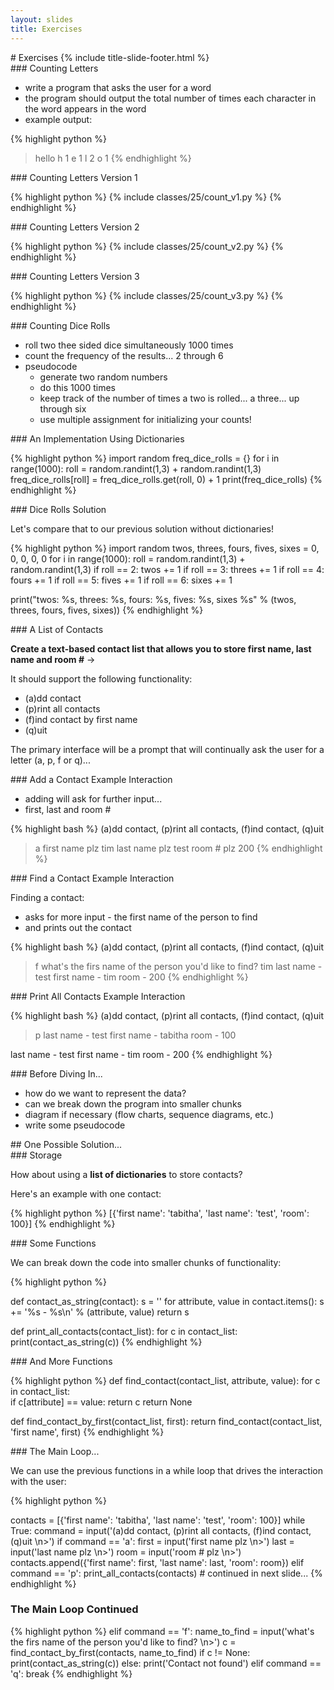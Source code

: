 ```yaml
---
layout: slides
title: Exercises 
---
```


<section markdown="block" class="title-slide">
#  Exercises
{% include title-slide-footer.html %}
</section>

<section markdown="block">
###  Counting Letters

* write a program that asks the user for a word
* the program should output the total number of times each character in the word appears in the word
* example output:

{% highlight python %}
>hello
h 1
e 1
l 2
o 1
{% endhighlight %}
</section>

<section markdown="block">
###  Counting Letters Version 1

{% highlight python %}
{% include classes/25/count_v1.py %}
{% endhighlight %}
</section>

<section markdown="block">
###  Counting Letters Version 2

{% highlight python %}
{% include classes/25/count_v2.py %}
{% endhighlight %}
</section>

<section markdown="block">
###  Counting Letters Version 3

{% highlight python %}
{% include classes/25/count_v3.py %}
{% endhighlight %}
<!--_-->
</section>

<section markdown="block">
###  Counting Dice Rolls 

* roll two thee sided dice simultaneously 1000 times
* count the frequency of the results... 2 through 6
* pseudocode
	* generate two random numbers
	* do this 1000 times
	* keep track of the number of times a two is rolled... a three... up through six
	* use multiple assignment for initializing your counts!
</section>


<section markdown="block">
###  An Implementation Using Dictionaries


{% highlight python %}
import random
freq_dice_rolls = {}
for i in range(1000):
	roll = random.randint(1,3) + random.randint(1,3)
	freq_dice_rolls[roll] = freq_dice_rolls.get(roll, 0) + 1
print(freq_dice_rolls)
{% endhighlight %}
</section>

<section markdown="block">
###  Dice Rolls Solution 

Let's compare that to our previous solution without dictionaries!

{% highlight python %}
import random
twos, threes, fours, fives, sixes = 0, 0, 0, 0, 0
for i in range(1000):
	roll = random.randint(1,3) + random.randint(1,3)
	if roll == 2:
		twos += 1
	if roll == 3:
		threes += 1
	if roll == 4:
		fours += 1
	if roll == 5:
		fives += 1
	if roll == 6:
		sixes += 1

print("twos: %s, threes: %s, fours: %s, fives: %s, sixes %s" % (twos, threes, fours, fives, sixes)) 
{% endhighlight %}
</section>

<section markdown="block">
###  A List of Contacts

__Create a text-based contact list that allows you to store first name, last name and room #__ &rarr;

It should support the following functionality:

* (a)dd contact
* (p)rint all contacts
* (f)ind contact by first name
* (q)uit

The primary interface will be a prompt that will continually ask the user for a letter (a, p, f or q)...
</section>

<section markdown="block">
###  Add a Contact Example Interaction

* adding will ask for further input...
* first, last and room #

{% highlight bash %}
(a)dd contact, (p)rint all contacts, (f)ind contact, (q)uit 
>a
first name plz 
>tim
last name plz 
>test
room # plz 
>200
{% endhighlight %}
</section>

<section markdown="block">
###  Find a Contact Example Interaction

Finding a contact:

* asks for more input - the first name of the person to find
* and prints out the contact

{% highlight bash %}
(a)dd contact, (p)rint all contacts, (f)ind contact, (q)uit 
>f
what's the firs name of the person you'd like to find? 
>tim
last name - test
first name - tim
room - 200
{% endhighlight %}
</section>

<section markdown="block">
###  Print All Contacts Example Interaction

{% highlight bash %}
(a)dd contact, (p)rint all contacts, (f)ind contact, (q)uit 
>p
last name - test
first name - tabitha
room - 100

last name - test
first name - tim
room - 200
{% endhighlight %}
</section>

<section markdown="block">
###  Before Diving In...

* how do we want to represent the data?
* can we break down the program into smaller chunks
* diagram if necessary (flow charts, sequence diagrams, etc.)
* write some pseudocode
</section>

<section markdown="block">
##  One Possible Solution...
</section>

<section markdown="block">
###  Storage

How about using a __list of dictionaries__ to store contacts?

Here's an example with one contact:

{% highlight python %}
[{'first name': 'tabitha', 'last name': 'test', 'room': 100}]
{% endhighlight %}
</section>

<section markdown="block">
###  Some Functions

We can break down the code into smaller chunks of functionality:

{% highlight python %}

def contact_as_string(contact):
	s = ''
	for attribute, value in contact.items():
		s += '%s - %s\n' % (attribute, value)
	return s

def print_all_contacts(contact_list):
	for c in contact_list:
		print(contact_as_string(c))
{% endhighlight %}
</section>

<section markdown="block">
###  And More Functions

{% highlight python %}
def find_contact(contact_list, attribute, value):
	for c in contact_list:	
		if c[attribute] == value:
			return c
	return None

def find_contact_by_first(contact_list, first):
	return find_contact(contact_list, 'first name', first)
{% endhighlight %}

</section>
<section markdown="block">
###  The Main Loop...

We can use the previous functions in a while loop that drives the interaction with the user:

{% highlight python %}

contacts = [{'first name': 'tabitha', 'last name': 'test', 'room': 100}]
while True:
	command = input('(a)dd contact, (p)rint all contacts, (f)ind contact, (q)uit \n>')
	if command == 'a':
		first = input('first name plz \n>')
		last = input('last name plz \n>')
		room = input('room # plz \n>')
		contacts.append({'first name': first, 'last name': last, 'room': room})
	elif command == 'p':
		print_all_contacts(contacts)
	# continued in next slide...
{% endhighlight %}
</section>

###  The Main Loop Continued

{% highlight python %}
	elif command == 'f':
		name_to_find = input('what\'s the firs name of the person you\'d like to find? \n>')
		c = find_contact_by_first(contacts, name_to_find)
		if c != None:
			print(contact_as_string(c))
		else:
			print('Contact not found')
	elif command == 'q':
		break
{% endhighlight %}
</section>
